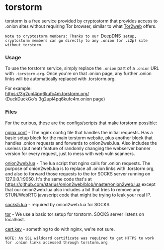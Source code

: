 # torstorm

torstorm is a free service provided by cryptostorm that provides access to .onion sites without requiring Tor browser, similar to what [Tor2web](https://tor2web.org/) offers.

`Note to cryptostorm members: Thanks to our `[DeepDNS](http://deepdns.net/)` setup, cryptostorm members can go directly to any .onion (or .i2p) site without torstorm.`

### Usage

To use the torstorm service, simply replace the `.onion` part of a `.onion` URL with `.torstorm.org`. Once you're on that .onion page, any further .onion links will be automatically replaced with .torstorm.org.

For example:  
https://3g2upl4pq6kufc4m.torstorm.org/  
(DuckDuckGo's 3g2upl4pq6kufc4m.onion page)

### Files

For the curious, these are the configs/scripts that make torstorm possible:

[nginx.conf](https://github.com/cryptostorm/torstorm/blob/master/nginx.conf) - The nginx config file that handles the initial requests. Has a basic setup block for the main torstorm website, plus another block that handles .onion requests and forwards to onion2web.lua. Also includes the useless (but neat) feature of randomly changing the webserver banner version for every request, just to mess with web vuln scanners.

[onion2web.lua](https://github.com/cryptostorm/torstorm/blob/master/onion2web.lua) - The lua script that nginx calls for .onion requests. The purpose of onion2web.lua is to replace all .onion links with .torstorm.org, and also to forward those requests to the tor SOCKS server running on 127.0.0.1:9050. It's the same code that's at https://github.com/starius/onion2web/blob/master/onion2web.lua except that our onion2web.lua also includes a bit that tries to remove any STUN/WebRTC javascript code that might be trying to leak your real IP. 

[socks5.lua](https://github.com/cryptostorm/torstorm/blob/master/socks5.lua) - required by onion2web.lua for SOCKS.

[tor](https://www.torproject.org/) - We use a basic tor setup for torstorm. SOCKS server listens on localhost.

[cert.key](https://github.com/cryptostorm/torstorm/blob/master/cert.key) - something to do with nginx, we're not sure.

`NOTE: An SSL wildcard certificate was required to get HTTPS to work for .onion links accessed through torstorm.org`
